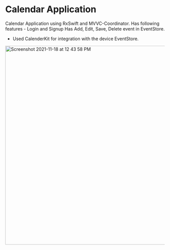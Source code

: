 # Calendar Application

Calendar Application using RxSwift and MVVC-Coordinator.
Has following features -
Login and Signup 
Has Add, Edit, Save, Delete event in EventStore.

- Used CalenderKit for integration with the device EventStore.

<img width="626" alt="Screenshot 2021-11-18 at 12 43 58 PM" src="https://user-images.githubusercontent.com/93998725/142395414-85e3cfd7-8d28-4a56-9435-87b5a731d395.png">
